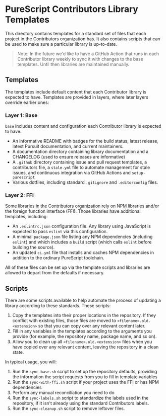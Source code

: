 # PureScript Contributors Library Templates

This directory contains templates for a standard set of files that each project in the Contributors organization has. It also contains scripts that can be used to make sure a particular library is up-to-date.

> Note: In the future we'd like to have a GitHub Action that runs in each Contributor library weekly to sync it with changes to the base templates. Until then libraries are maintained manually.

## Templates

The templates include default content that each Contributor library is expected to have. Templates are provided in layers, where later layers override earlier ones:

### Layer 1: Base

`base` includes content and configuration each Contributor library is expected to have.

- An informative README with badges for the build status, latest release, latest Pursuit documentation, and current maintainers.
- A documentation directory containing library documentation and a CHANGELOG (used to ensure releases are informative)
- A `.github` directory containing issue and pull request templates, a contributors file, a `stale.yml` file to automate management for stale issues, and continuous integration via GitHub Actions and `setup-purescript`
- Various dotfiles, including standard `.gitignore` and `.editorconfig` files.

### Layer 2: FFI

Some libraries in the Contributors organization rely on NPM libraries and/or the foreign function interface (FFI). Those libraries have additional templates, including:

- An `.eslintrc.json` configuration file. Any library using JavaScript is expected to pass `eslint` via this configuration.
- A minimal `package.json` file listing any NPM dependencies (including `eslint`) and which includes a `build` script (which calls `eslint` before building the source).
- An updated `ci.yml` file that installs and caches NPM dependencies in addition to the ordinary PureScript toolchain.

All of these files can be set up via the template scripts and libraries are allowed to depart from the defaults if necessary.

## Scripts

There are some scripts available to help automate the process of updating a library according to these standards. These scripts:

1. Copy the templates into their proper locations in the repository. If they conflict with existing files, those files are moved to `<filename>.old.<extension>` so that you can copy over any relevant content later.
2. Fill in any variables in the templates according to the arguments you provide (for example, the repository name, package name, and so on).
3. Allow you to clean up all `<filename>.old.<extension>` files when you have copied over any relevant content, leaving the repository in a clean state.

In typical usage, you will:

1. Run the `sync-base.sh` script to set up the repository defaults, providing the information the script requests from you to fill in template variables
2. Run the `sync-with-ffi.sh` script if your project uses the FFI or has NPM dependencies
3. Perform any manual reconciliation you need to do
4. Run the `sync-labels.sh` script to standardize the labels used in the repository, if it isn't already using the standard Contributors labels.
5. Run the `sync-cleanup.sh` script to remove leftover files.
